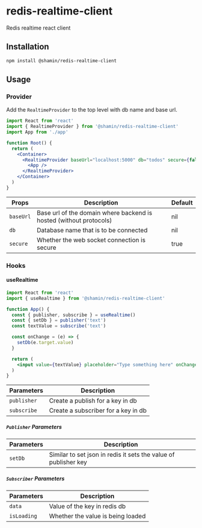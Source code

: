 # redis-realtime-client

Redis realtime react client

## Installation

```sh
npm install @shamin/redis-realtime-client
```

## Usage

### Provider

Add the `RealtimeProvider` to the top level with db name and base url.

```jsx
import React from 'react'
import { RealtimeProvider } from '@shamin/redis-realtime-client'
import App from './app'

function Root() {
  return (
    <Container>
      <RealtimeProvider baseUrl="localhost:5000" db="todos" secure={false}>
        <App />
      </RealtimeProvider>
    </Container>
  )
}
```

| Props     | Description                                                        | Default |
| --------- | ------------------------------------------------------------------ | ------- |
| `baseUrl` | Base url of the domain where backend is hosted (without protocols) | nil     |
| `db`      | Database name that is to be connected                              | nil     |
| `secure`  | Whether the web socket connection is secure                        | true    |

### Hooks

#### useRealtime

```jsx
import React from 'react'
import { useRealtime } from '@shamin/redis-realtime-client'

function App() {
  const { publisher, subscribe } = useRealtime()
  const { setDb } = publisher('text')
  const textValue = subscribe('text')

  const onChange = (e) => {
    setDb(e.target.value)
  }

  return (
    <input value={textValue} placeholder="Type something here" onChange={onChange} />
  )
}
```

| Parameters  | Description                         |
| ----------- | ----------------------------------- |
| `publisher` | Create a publish for a key in db    |
| `subscribe` | Create a subscriber for a key in db |

##### `Publisher` Parameters

| Parameters | Description                                                     |
| ---------- | --------------------------------------------------------------- |
| `setDb`    | Similar to set json in redis it sets the value of publisher key |

##### `Subscriber` Parameters

| Parameters  | Description                       |
| ----------- | --------------------------------- |
| `data`      | Value of the key in redis db      |
| `isLoading` | Whether the value is being loaded |
